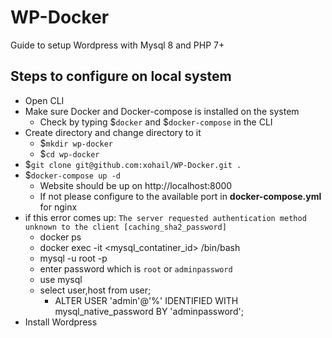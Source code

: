 # WP-Docker
Guide to setup Wordpress with Mysql 8 and PHP 7+

## Steps to configure on local system
* Open CLI
* Make sure Docker and Docker-compose is installed on the system
  * Check by typing $`docker` and $`docker-compose` in the CLI
* Create directory and change directory to it
  * $`mkdir wp-docker`
  * $`cd wp-docker`
* $`git clone git@github.com:xohail/WP-Docker.git .`
* $`docker-compose up -d`
  * Website should be up on http://localhost:8000
  * If not please configure to the available port in **docker-compose.yml** for nginx
* if this error comes up: `The server requested authentication method unknown to the client [caching_sha2_password]`
  * docker ps
  * docker exec -it <mysql_contatiner_id> /bin/bash
  * mysql -u root -p
  * enter password which is `root` or `adminpassword`
  * use mysql
  * select user,host from user;
    * ALTER USER 'admin'@'%' IDENTIFIED WITH mysql_native_password BY 'adminpassword';
* Install Wordpress  

  
